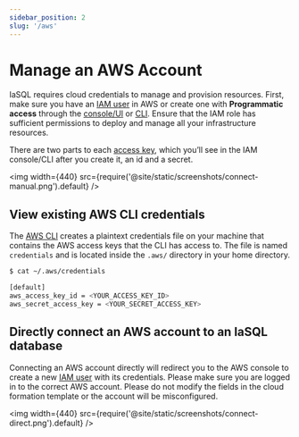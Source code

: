 ```yaml
---
sidebar_position: 2
slug: '/aws'
---
```


# Manage an AWS Account

IaSQL requires cloud credentials to manage and provision resources. First, make sure you have an [IAM user](https://docs.aws.amazon.com/IAM/latest/UserGuide/id_users.html) in AWS or create one with **Programmatic access** through the [console/UI](https://docs.aws.amazon.com/IAM/latest/UserGuide/id_users_create.html#id_users_create_console) or [CLI](https://docs.aws.amazon.com/IAM/latest/UserGuide/id_users_create.html#id_users_create_cliwpsapi). Ensure that the IAM role has sufficient permissions to deploy and manage all your infrastructure resources.

There are two parts to each [access key](https://docs.aws.amazon.com/general/latest/gr/aws-sec-cred-types.html#access-keys-and-secret-access-keys), which you’ll see in the IAM console/CLI after you create it, an id and a secret.

<img width={440} src={require('@site/static/screenshots/connect-manual.png').default} />

## View existing AWS CLI credentials

The [AWS CLI](https://docs.aws.amazon.com/cli/latest/userguide/getting-started-install.html) creates a plaintext credentials file on your machine that contains the AWS access keys that the CLI has access to. The file is named `credentials` and is located inside the `.aws/` directory in your home directory.

```bash
$ cat ~/.aws/credentials

[default]
aws_access_key_id = <YOUR_ACCESS_KEY_ID>
aws_secret_access_key = <YOUR_SECRET_ACCESS_KEY>
```

## Directly connect an AWS account to an IaSQL database

Connecting an AWS account directly will redirect you to the AWS console to create a new [IAM user](https://docs.aws.amazon.com/IAM/latest/UserGuide/id_users.html) with its credentials. Please make sure you are logged in to the correct AWS account. Please do not modify the fields in the cloud formation template or the account will be misconfigured.

<img width={440} src={require('@site/static/screenshots/connect-direct.png').default} />